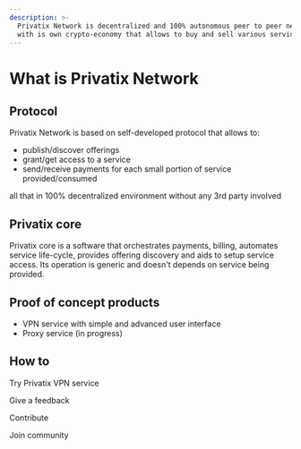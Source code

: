 ```yaml
---
description: >-
  Privatix Network is decentralized and 100% autonomous peer to peer network
  with is own crypto-economy that allows to buy and sell various services.
---
```


# What is Privatix Network

## Protocol

Privatix Network is based on self-developed protocol that allows to:

* publish/discover offerings
* grant/get access to a service
* send/receive payments for each small portion of service provided/consumed

all that in 100% decentralized environment without any 3rd party involved

## Privatix core

Privatix core is a software that orchestrates payments, billing, automates service life-cycle, provides offering discovery and aids to setup service access. Its operation is generic and doesn't depends on service being provided.

## Proof of concept products

* VPN service with simple and advanced user interface
* Proxy service \(in progress\)

## How to

Try Privatix VPN service

Give a feedback

Contribute

Join community





